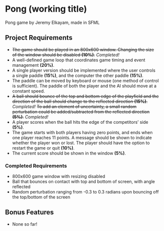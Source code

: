 # Pong (working title)
Pong game by Jeremy Elkayam, made in SFML

## Project Requirements
- ~~The game should be played in an 800x600 window. Changing the size of the window should be disabled
__(10%)__.~~
_Completed!_
- A well-defined game loop that coordinates game timing and event management __(20%)__.
- A single player version should be implemented where the user controls a single paddle __(15%)__,
and the computer the other paddle __(15%)__.
- The paddle can be moved by keyboard or mouse (one method of control is sufficient). The paddle
of both the player and the AI should move at a constant speed.
- ~~A ball should bounce of the top and bottom edge of the playfield and the direction of the ball should
change to the reflected direction __(15%)__.~~
_Completed!_
~~To add an element of uncertainty, a small random perturbation
could be added/subtracted from the reflected direction __(5%)__.~~
_Completed!_
- A player scores when the ball hits the edge of the competitors’ side __(5%)__.
- The game starts with both players having zero points, and ends when one player reaches 11 
points. A message should be shown to indicate whether the player won or lost.  The player 
should have the option to restart the game or quit __(10%)__.
- The current score should be shown in the window __(5%)__.


### Completed Requirements
- 800x600 game window with resizing disabled
- Ball that bounces on contact with top and bottom of screen, with angle reflected
- Random perturbation ranging from -0.3 to 0.3 radians upon bouncing off the top/bottom of the screen

## Bonus Features
- None so far!
